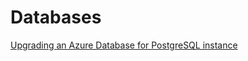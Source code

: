 # Databases #

[Upgrading an Azure Database for PostgreSQL instance](postgres/upgrading-azure-postgres.md) 